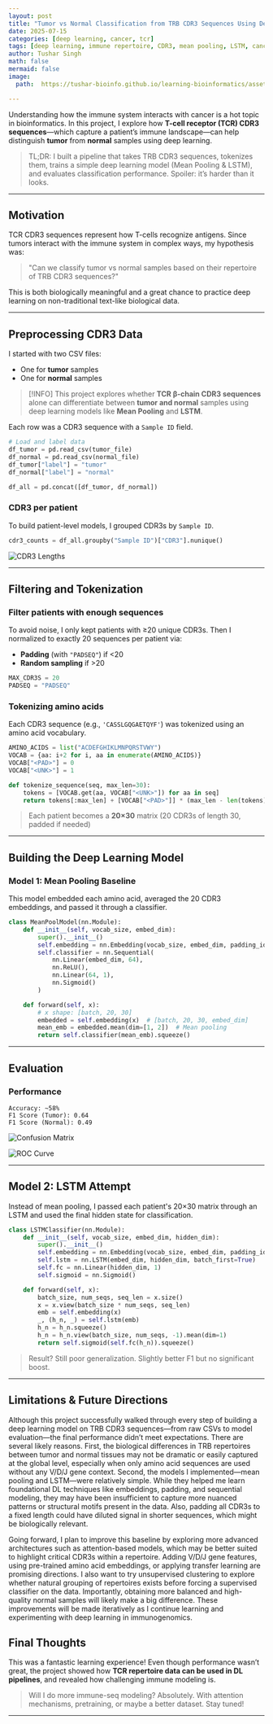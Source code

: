 ```yaml
---
layout: post
title: "Tumor vs Normal Classification from TRB CDR3 Sequences Using Deep Learning"
date: 2025-07-15
categories: [deep learning, cancer, tcr]
tags: [deep learning, immune repertoire, CDR3, mean pooling, LSTM, cancer]
author: Tushar Singh
math: false
mermaid: false
image: 
  path:  https://tushar-bioinfo.github.io/learning-bioinformatics/assets/img/post3/lung_tumor.jpg

---
```


Understanding how the immune system interacts with cancer is a hot topic in bioinformatics. In this project, I explore how **T-cell receptor (TCR) CDR3 sequences**—which capture a patient’s immune landscape—can help distinguish **tumor** from **normal** samples using deep learning.

> TL;DR: I built a pipeline that takes TRB CDR3 sequences, tokenizes them, trains a simple deep learning model (Mean Pooling & LSTM), and evaluates classification performance. Spoiler: it’s harder than it looks.

---

## Motivation

TCR CDR3 sequences represent how T-cells recognize antigens. Since tumors interact with the immune system in complex ways, my hypothesis was:

> "Can we classify tumor vs normal samples based on their repertoire of TRB CDR3 sequences?"

This is both biologically meaningful and a great chance to practice deep learning on non-traditional text-like biological data.

---

## Preprocessing CDR3 Data

I started with two CSV files:

- One for **tumor** samples
- One for **normal** samples

> [!INFO]
> This project explores whether **TCR β-chain CDR3 sequences** alone can differentiate between **tumor and normal** samples using deep learning models like **Mean Pooling** and **LSTM**.


Each row was a CDR3 sequence with a `Sample ID` field.

```python
# Load and label data
df_tumor = pd.read_csv(tumor_file)
df_normal = pd.read_csv(normal_file)
df_tumor["label"] = "tumor"
df_normal["label"] = "normal"

df_all = pd.concat([df_tumor, df_normal])
```

### CDR3 per patient

To build patient-level models, I grouped CDR3s by `Sample ID`.

```python
cdr3_counts = df_all.groupby("Sample ID")["CDR3"].nunique()
```

![CDR3 Lengths](https://tushar-bioinfo.github.io/learning-bioinformatics/assets/img/post3/cdr3_lengths_distribution.png)

---

## Filtering and Tokenization

### Filter patients with enough sequences

To avoid noise, I only kept patients with ≥20 unique CDR3s. Then I normalized to exactly 20 sequences per patient via:

- **Padding** (with `"PADSEQ"`) if <20
- **Random sampling** if >20

```python
MAX_CDR3S = 20
PADSEQ = "PADSEQ"
```

### Tokenizing amino acids

Each CDR3 sequence (e.g., `'CASSLGQGAETQYF'`) was tokenized using an amino acid vocabulary.

```python
AMINO_ACIDS = list("ACDEFGHIKLMNPQRSTVWY")
VOCAB = {aa: i+2 for i, aa in enumerate(AMINO_ACIDS)}
VOCAB["<PAD>"] = 0
VOCAB["<UNK>"] = 1

def tokenize_sequence(seq, max_len=30):
    tokens = [VOCAB.get(aa, VOCAB["<UNK>"]) for aa in seq]
    return tokens[:max_len] + [VOCAB["<PAD>"]] * (max_len - len(tokens))
```

> Each patient becomes a **20×30** matrix (20 CDR3s of length 30, padded if needed)

---

## Building the Deep Learning Model

### Model 1: Mean Pooling Baseline

This model embedded each amino acid, averaged the 20 CDR3 embeddings, and passed it through a classifier.

```python
class MeanPoolModel(nn.Module):
    def __init__(self, vocab_size, embed_dim):
        super().__init__()
        self.embedding = nn.Embedding(vocab_size, embed_dim, padding_idx=0)
        self.classifier = nn.Sequential(
            nn.Linear(embed_dim, 64),
            nn.ReLU(),
            nn.Linear(64, 1),
            nn.Sigmoid()
        )

    def forward(self, x):
        # x shape: [batch, 20, 30]
        embedded = self.embedding(x)  # [batch, 20, 30, embed_dim]
        mean_emb = embedded.mean(dim=[1, 2])  # Mean pooling
        return self.classifier(mean_emb).squeeze()
```

---

## Evaluation

### Performance

```text
Accuracy: ~58%
F1 Score (Tumor): 0.64
F1 Score (Normal): 0.49
```

![Confusion Matrix](https://tushar-bioinfo.github.io/learning-bioinformatics/assets/img/post3/confusion_matrix.png)

![ROC Curve](https://tushar-bioinfo.github.io/learning-bioinformatics/assets/img/post3/roc_curve.png)

---

## Model 2: LSTM Attempt

Instead of mean pooling, I passed each patient's 20×30 matrix through an LSTM and used the final hidden state for classification.

```python
class LSTMClassifier(nn.Module):
    def __init__(self, vocab_size, embed_dim, hidden_dim):
        super().__init__()
        self.embedding = nn.Embedding(vocab_size, embed_dim, padding_idx=0)
        self.lstm = nn.LSTM(embed_dim, hidden_dim, batch_first=True)
        self.fc = nn.Linear(hidden_dim, 1)
        self.sigmoid = nn.Sigmoid()

    def forward(self, x):
        batch_size, num_seqs, seq_len = x.size()
        x = x.view(batch_size * num_seqs, seq_len)
        emb = self.embedding(x)
        _, (h_n, _) = self.lstm(emb)
        h_n = h_n.squeeze()
        h_n = h_n.view(batch_size, num_seqs, -1).mean(dim=1)
        return self.sigmoid(self.fc(h_n)).squeeze()
```

> Result? Still poor generalization. Slightly better F1 but no significant boost.

---

## Limitations & Future Directions

Although this project successfully walked through every step of building a deep learning model on TRB CDR3 sequences—from raw CSVs to model evaluation—the final performance didn’t meet expectations. There are several likely reasons. First, the biological differences in TRB repertoires between tumor and normal tissues may not be dramatic or easily captured at the global level, especially when only amino acid sequences are used without any V/D/J gene context. Second, the models I implemented—mean pooling and LSTM—were relatively simple. While they helped me learn foundational DL techniques like embeddings, padding, and sequential modeling, they may have been insufficient to capture more nuanced patterns or structural motifs present in the data. Also, padding all CDR3s to a fixed length could have diluted signal in shorter sequences, which might be biologically relevant.

Going forward, I plan to improve this baseline by exploring more advanced architectures such as attention-based models, which may be better suited to highlight critical CDR3s within a repertoire. Adding V/D/J gene features, using pre-trained amino acid embeddings, or applying transfer learning are promising directions. I also want to try unsupervised clustering to explore whether natural grouping of repertoires exists before forcing a supervised classifier on the data. Importantly, obtaining more balanced and high-quality normal samples will likely make a big difference. These improvements will be made iteratively as I continue learning and experimenting with deep learning in immunogenomics.


## Final Thoughts

This was a fantastic learning experience! Even though performance wasn’t great, the project showed how **TCR repertoire data can be used in DL pipelines**, and revealed how challenging immune modeling is.

> Will I do more immune-seq modeling? Absolutely. With attention mechanisms, pretraining, or maybe a better dataset. Stay tuned!

---
